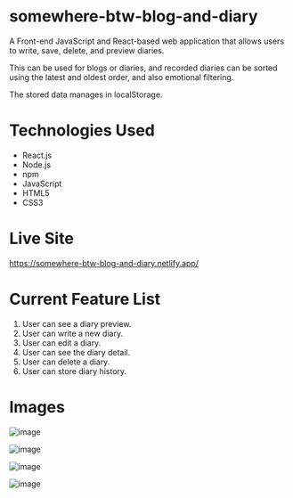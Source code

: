 # somewhere-btw-blog-and-diary
A Front-end JavaScript and React-based web application that allows users to write, save, delete, and preview diaries.

This can be used for blogs or diaries, and recorded diaries can be sorted using the latest and oldest order, and also emotional filtering. 

The stored data manages in localStorage.

# Technologies Used
* React.js
* Node.js
* npm
* JavaScript
* HTML5
* CSS3

# Live Site
https://somewhere-btw-blog-and-diary.netlify.app/

# Current Feature List
1. User can see a diary preview.
2. User can write a new diary.
3. User can edit a diary.
4. User can see the diary detail.
5. User can delete a diary.
6. User can store diary history.

# Images
![image](https://user-images.githubusercontent.com/68725614/157575038-ae566eb8-c225-41eb-bf66-048e9872e79c.png)

![image](https://user-images.githubusercontent.com/68725614/157575207-e01c4663-4ea2-4513-a8b9-420c4e085f31.png)

![image](https://user-images.githubusercontent.com/68725614/157575259-538f7beb-3cb4-4685-8fed-1ebb66bfe0df.png)

![image](https://user-images.githubusercontent.com/68725614/157575333-df85fe56-bdd2-4222-852e-c5d6b97511ea.png)

